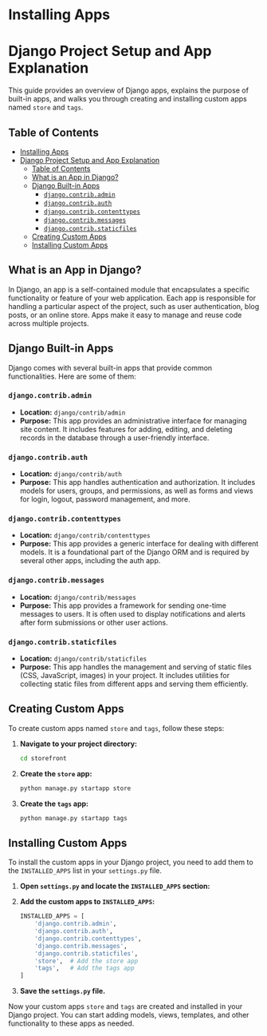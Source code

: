 # Installing Apps

# Django Project Setup and App Explanation

This guide provides an overview of Django apps, explains the purpose of built-in apps, and walks you through creating and installing custom apps named `store` and `tags`.

## Table of Contents
- [Installing Apps](#installing-apps)
- [Django Project Setup and App Explanation](#django-project-setup-and-app-explanation)
  - [Table of Contents](#table-of-contents)
  - [What is an App in Django?](#what-is-an-app-in-django)
  - [Django Built-in Apps](#django-built-in-apps)
    - [`django.contrib.admin`](#djangocontribadmin)
    - [`django.contrib.auth`](#djangocontribauth)
    - [`django.contrib.contenttypes`](#djangocontribcontenttypes)
    - [`django.contrib.messages`](#djangocontribmessages)
    - [`django.contrib.staticfiles`](#djangocontribstaticfiles)
  - [Creating Custom Apps](#creating-custom-apps)
  - [Installing Custom Apps](#installing-custom-apps)

## What is an App in Django?

In Django, an app is a self-contained module that encapsulates a specific functionality or feature of your web application. Each app is responsible for handling a particular aspect of the project, such as user authentication, blog posts, or an online store. Apps make it easy to manage and reuse code across multiple projects.

## Django Built-in Apps

Django comes with several built-in apps that provide common functionalities. Here are some of them:

### `django.contrib.admin`

- **Location:** `django/contrib/admin`
- **Purpose:** This app provides an administrative interface for managing site content. It includes features for adding, editing, and deleting records in the database through a user-friendly interface.

### `django.contrib.auth`

- **Location:** `django/contrib/auth`
- **Purpose:** This app handles authentication and authorization. It includes models for users, groups, and permissions, as well as forms and views for login, logout, password management, and more.

### `django.contrib.contenttypes`

- **Location:** `django/contrib/contenttypes`
- **Purpose:** This app provides a generic interface for dealing with different models. It is a foundational part of the Django ORM and is required by several other apps, including the auth app.

### `django.contrib.messages`

- **Location:** `django/contrib/messages`
- **Purpose:** This app provides a framework for sending one-time messages to users. It is often used to display notifications and alerts after form submissions or other user actions.

### `django.contrib.staticfiles`

- **Location:** `django/contrib/staticfiles`
- **Purpose:** This app handles the management and serving of static files (CSS, JavaScript, images) in your project. It includes utilities for collecting static files from different apps and serving them efficiently.

## Creating Custom Apps

To create custom apps named `store` and `tags`, follow these steps:

1. **Navigate to your project directory:**
    ```bash
    cd storefront
    ```

2. **Create the `store` app:**
    ```bash
    python manage.py startapp store
    ```

3. **Create the `tags` app:**
    ```bash
    python manage.py startapp tags
    ```

## Installing Custom Apps

To install the custom apps in your Django project, you need to add them to the `INSTALLED_APPS` list in your `settings.py` file.

1. **Open `settings.py` and locate the `INSTALLED_APPS` section:**

2. **Add the custom apps to `INSTALLED_APPS`:**
    ```python
    INSTALLED_APPS = [
        'django.contrib.admin',
        'django.contrib.auth',
        'django.contrib.contenttypes',
        'django.contrib.messages',
        'django.contrib.staticfiles',
        'store',  # Add the store app
        'tags',   # Add the tags app
    ]
    ```

3. **Save the `settings.py` file.**

Now your custom apps `store` and `tags` are created and installed in your Django project. You can start adding models, views, templates, and other functionality to these apps as needed.
